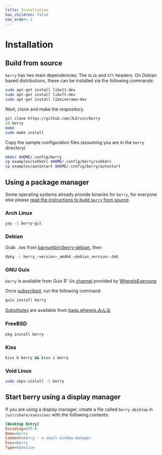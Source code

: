 ```yaml
---
title: Installation
has_children: false
nav_order: 2
---
```


# Installation

## Build from source

`berry` has two main dependencies: The `XLib` and `Xft` headers.
On Debian based distributions, these can be installed via the following commands:

```bash
sudo apt-get install libx11-dev
sudo apt-get install libxft-dev
sudo apt-get install libxinerama-dev
```

Next, clone and make the respository.

```bash
git clone https://github.com/JLErvin/berry
cd berry
make
sudo make install
```
Copy the sample configuration files (assuming you are in the `berry` directory)

```bash
mkdir $HOME/.config/berry
cp examples/sxhkdrc $HOME/.config/berry/sxhkdrc
cp examples/autostart $HOME/.config/berry/autostart
```

## Using a package manager

Some operating systems already provide binaries for `berry`, for everyone else
please [read the instructions to build `berry` from source](#build-from-source).

### Arch Linux

```bash
yay -S berry-git
```

### Debian

Grab `.deb` from [barnumbirr/berry-debian](https://github.com/barnumbirr/berry-debian/releases), then

```bash
dpkg -i berry_<version>_amd64_<debian_version>.deb
```

### GNU Guix

`berry` is available from Guix R' Us [channel](https://guix.gnu.org/manual/en/html_node/Channels.html) provided by [WhereIsEveryone](https://whereis.みんな/)

Once [subscribed](https://git.sr.ht/~whereiseveryone/guixrus#subscribing), run the following command:

```bash
guix install berry
```

[Substitutes](https://guix.gnu.org/manual/en/html_node/Substitutes.html) are available from [bags.whereis.みんな](https://bags.whereis.みんな/)

### FreeBSD

```sh
pkg install berry
```

### Kiss

```bash
kiss b berry && kiss i berry
```

### Void Linux

```bash
sudo xbps-install -S berry
```

## Start berry using a display manager

If you are using a display manager, create a file called `berry.desktop` in `/usr/share/xsessions`
with the following contents:

```ini
[Desktop Entry]
Encoding=UTF-8
Name=berry
Comment=berry - a small window manager
Exec=berry
Type=XSession
```

